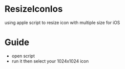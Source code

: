 # ResizeIconIos
using apple script to resize icon with multiple size for iOS 

# Guide
- open script
- run it then select your 1024x1024 icon
